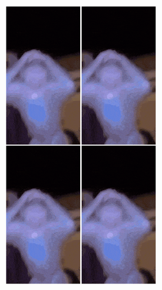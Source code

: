 ![monkey](https://github.com/hsywy/hsywy/blob/main/sad%20monkey.gif)
![monkey](https://github.com/hsywy/hsywy/blob/main/sad%20monkey.gif)
![monkey](https://github.com/hsywy/hsywy/blob/main/sad%20monkey.gif)
![monkey](https://github.com/hsywy/hsywy/blob/main/sad%20monkey.gif)
